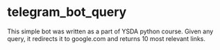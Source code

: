 # telegram_bot_query
This simple bot was written as a part of YSDA python course. Given any query, it redirects it to google.com and returns 10 most relevant links.
